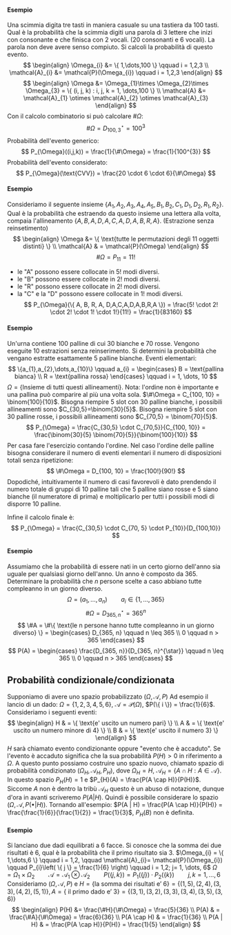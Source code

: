 #### Esempio
Una scimmia digita tre tasti in maniera casuale su una tastiera da 100 tasti. Qual è la probabilità che la scimmia digiti una parola di 3 lettere che inizi con consonante e che finisca con 2 vocali. (20 consonanti e 6 vocali). La parola non deve avere senso compiuto.
Si calcoli la probabilità di questo evento.
$$
\begin{align}
\Omega_{i} &= \{ 1,\dots,100 \} \qquad i = 1,2,3 \\
\mathcal{A}_{i} &= \mathcal{P}(\Omega_{i})  \qquad i = 1,2,3
\end{align}
$$
$$
\begin{align}
\Omega &= \Omega_{1}\times \Omega_{2}\times \Omega_{3} = \{ (i, j, k) : i, j, k = 1, \dots,100 \}  \\
\mathcal{A} &= \mathcal{A}_{1} \otimes \mathcal{A}_{2} \otimes \mathcal{A}_{3}
\end{align}
$$
Con il calcolo combinatorio si può calcolare $\#\Omega$:
$$
\#\Omega = D_{100, 3}^{\star} = 100^{3}
$$
Probabilità dell'evento generico:
$$
P_{\Omega}((i,j,k)) = \frac{1}{\#\Omega} = \frac{1}{100^{3}}
$$
Probabilità dell'evento considerato:
$$
P_{\Omega}(\text{CVV}) = \frac{20 \cdot 6 \cdot 6}{\#\Omega}
$$
#### Esempio
Consideriamo il seguente insieme $\{ A_{1},A_{2},A_{3},A_{4},A_{5}, B_{1}, B_{2}, C_{1}, D_{1}, D_{2}, R_{1},R_{2} \}$.
Qual è la probabilità che estraendo da questo insieme una lettera alla volta, compaia l'allineamento $\{ A, B, A, D,A,C,A,D,A,B,R,A \}$. (Estrazione senza reinsetimento)
$$
\begin{align}
\Omega &= \{ \text{tutte le permutazioni degli 11 oggetti distinti} \} \\
\mathcal{A}  & = \mathcal{P}(\Omega)
\end{align}
$$
$$
\#\Omega = P_{11} = 11!
$$
- le "A" possono essere collocate in $5!$ modi diversi.
- le "B" possono essere collocate in $2!$ modi diversi.
- le "R" possono essere collocate in $2!$ modi diversi.
- la "C" e la "D" possono essere collocate in $1!$ modi diversi.
$$
P_{\Omega}(\{ A, B, R, A, D,A,C,A,D,A,B,R,A \}) = \frac{5! \cdot 2! \cdot 2! \cdot 1! \cdot 1!}{11!} = \frac{1}{83160}
$$
#### Esempio
Un'urna contiene 100 palline di cui 30 bianche e 70 rosse. Vengono eseguite 10 estrazioni senza reinserimento. Si determini la probabilità che vengano estratte esattamente 5 palline bianche.
Eventi elementari: 
$$
\{a_{1},a_{2},\dots,a_{10}\} \qquad a_{i} = \begin{cases}
B = \text{pallina bianca} \\
R = \text{pallina rossa}
\end{cases} \qquad i = 1, \dots,  10
$$
$\Omega = \{ \text{Insieme di tutti questi allineamenti} \}$. Nota: l'ordine non è importante e una pallina può comparire al più una volta sola.
$\#\Omega = C_{100, 10} = \binom{100}{10}$.
Bisogna riempire 5 slot con 30 palline bianche, i possibili allineamenti sono $C_{30,5}=\binom{30}{5}$.
Bisogna riempire 5 slot con 30 palline rosse, i possibili allineamenti sono $C_{70,5} = \binom{70}{5}$.
$$
P_{\Omega} = \frac{C_{30,5} \cdot C_{70,5}}{C_{100, 10}} = \frac{\binom{30}{5} \binom{70}{5}}{\binom{100}{10}}
$$
Per casa fare l'esercizio contando l'ordine.
Nel caso l'ordine delle palline bisogna considerare il numero di eventi elementari il numero di disposizioni totali senza ripetizione:
$$
\#\Omega = D_{100, 10} = \frac{100!}{90!}
$$
Dopodiché, intuitivamente il numero di casi favorevoli è dato prendendo il numero totale di gruppi di 10 palline tali che 5 palline siano rosse e 5 siano bianche (il numeratore di prima) e moltiplicarlo per tutti i possibili modi di disporre 10 palline.

Infine il calcolo finale è:
$$
P_{\Omega} = \frac{C_{30,5} \cdot C_{70, 5} \cdot P_{10}}{D_{100,10}} 
$$
#### Esempio
Assumiamo che la probabilità di essere nati in un certo giorno dell'anno sia uguale per qualsiasi giorno dell'anno. Un anno è composto da $365$.
Determinare la probabilità che $n$ persone scelte a caso abbiano tutte compleanno in un giorno diverso.
$$
\Omega = (a_{1},\dots,a_{n}) \qquad a_{i} \in \{ 1, \dots, 365 \}
$$
$$
\#\Omega = D_{365, n}^{\star} = 365^{n}
$$
$$
\#A = \#\{ \text{le n persone hanno tutte compleanno in un giorno diverso} \} = \begin{cases}
D_{365, n}  \qquad n \leq 365 \\
0 \qquad n > 365
\end{cases}
$$
$$
P(A) = \begin{cases}
\frac{D_{365, n}}{D_{365, n}^{\star}} \qquad n \leq 365 \\
0 \qquad n > 365
\end{cases}
$$
## Probabilità condizionale/condizionata
Supponiamo di avere uno spazio probabilizzato $(\Omega, \mathcal{A}, P)$
Ad esempio il lancio di un dado: $\Omega = \{ 1,2,3,4,5,6 \}$, $\mathcal{A} = \mathcal{P}(\Omega)$, $P(\{ i \}) = \frac{1}{6}$.
Consideriamo i seguenti eventi:
$$
\begin{align}
H & = \{ \text{e' uscito un numero pari} \} \\
A & = \{ \text{e' uscito un numero minore di 4} \} \\
B & = \{ \text{e' uscito il numero 3} \}
\end{align}
$$
$H$ sarà chiamato evento condizionante oppure "evento che è accaduto". 
Se l'evento è accaduto significa che la sua probabilità $P(H) > 0$ in riferimento a $\Omega$. A questo punto possiamo costruire uno spazio nuovo, chiamato spazio di probabilità condizionato $(\Omega_{H},\mathcal{A}_{H}, P_{H})$, dove $\Omega_{H} = H$, $\mathcal{A}_{H}=\{ A \cap H : A \in \mathcal{A} \}$. In questo spazio $P_{H}(H) = 1$ e $P_{H}(A) = \frac{P(A \cap H)}{P(H)}$. Siccome $A$ non è dentro la tribù $\mathcal{A}_{H}$ questo è un abuso di notazione, dunque d'ora in avanti scriveremo $P(A | H)$.
Quindi è possibile considerare lo spazio $(\Omega, \mathcal{A}, P(\bullet | H))$.
Tornando all'esempio: $P(A | H) = \frac{P(A \cap H)}{P(H)} = \frac{\frac{1}{6}}{\frac{1}{2}} = \frac{1}{3}$, $P_{H}(B)$ non è definita.
#### Esempio
Si lanciano due dadi equilibrati a 6 facce. Si conosce che la somma dei due risultati è 6, qual è la probabilità che il primo risultato sia 3.
$\Omega_{i} = \{ 1,\dots,6 \} \qquad i = 1,2, \qquad \mathcal{A}_{i}= \mathcal{P}(\Omega_{i}) \qquad P_{i}\left( \{ j \} = \frac{1}{6} \right) \qquad i = 1,2; j= 1, \dots, 6$
$\Omega = \Omega_{1} \times \Omega_{2} \qquad \mathcal{A} = \mathcal{A}_{1} \otimes \mathcal{A}_{2} \qquad P(\{ j, k \}) = P_{1}(\{ j \}) \cdot P_{2}(\{ k \}) \qquad j,k = 1,\dots,6$
Consideriamo $(\Omega, \mathcal{A}, P)$ e $H = \{ \text{la somma dei risultati e' 6} \} = \{ (1,5), (2,4), (3,3), (4,2), (5,1) \}, A =\{ \text{ il primo dado e' 3} \} =\{ (3,1), (3,2), (3,3), (3,4), (3,5), (3,6) \}$
$$
\begin{align}
P(H) &= \frac{\#H}{\#\Omega} = \frac{5}{36} \\
P(A) & = \frac{\#A}{\#\Omega} = \frac{6}{36} \\
P(A \cap H)  & = \frac{1}{36} \\
P(A | H) & = \frac{P(A \cap H)}{P(H)} = \frac{1}{5}
\end{align}
$$
